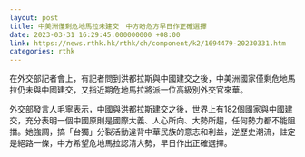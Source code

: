 ```yaml
---
layout: post
title: 中美洲僅剩危地馬拉未建交　中方盼危方早日作正確選擇
date: 2023-03-31 16:29:45.000000000 +08:00
link: https://news.rthk.hk/rthk/ch/component/k2/1694479-20230331.htm
categories: rthk
---
```


在外交部記者會上，有記者問到洪都拉斯與中國建交之後，中美洲國家僅剩危地馬拉仍未與中國建交，又指近期危地馬拉將派一位高級別外交官來華。

外交部發言人毛寧表示，中國與洪都拉斯建交之後，世界上有182個國家與中國建交，充分表明一個中國原則是國際大義、人心所向、大勢所趨，任何勢力都不能阻擋。她強調，搞「台獨」分裂活動違背中華民族的意志和利益，逆歷史潮流，註定是絕路一條，中方希望危地馬拉認清大勢，早日作出正確選擇。
